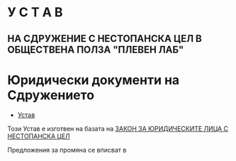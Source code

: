 # У С Т А В

## НА СДРУЖЕНИЕ С НЕСТОПАНСКА ЦЕЛ В ОБЩЕСТВЕНА ПОЛЗА "ПЛЕВЕН ЛАБ"

# Юридически документи на Сдружението

* [Устав](устав.md)

Този Устав е изготвен на базата на [ЗАКОН ЗА ЮРИДИЧЕСКИТЕ ЛИЦА С НЕСТОПАНСКА ЦЕЛ](https://www.lex.bg/laws/ldoc/2134942720)

Предложения за промяна се вписват в 

